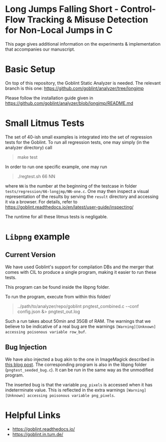 # Long Jumps Falling Short - Control-Flow Tracking & Misuse Detection for Non-Local Jumps in C

This page gives additional information on the experiments & implementation
that accompanies our manuscript.

# Basic Setup

On top of this repository, the Goblint Static Analyzer is needed.
The relevant branch is this one: https://github.com/goblint/analyzer/tree/longjmp

Please follow the installation guide given in https://github.com/goblint/analyzer/blob/longjmp/README.md

# Small Litmus Tests

The set of 40-ish small examples is integrated into the set of regression tests for the Goblint.
To run all regression tests, one may simply (in the analyzer directory) call

> make test

In order to run one specific example, one may run

> ./regtest.sh 66 NN

where `NN` is the number at the beginning of the testcase in folder `tests/regression/66-longjmp/NN-one.c`.
One may then inspect a visual representation of the results by serving the
`result` directory and accessing it via a browser. For details, refer to https://goblint.readthedocs.io/en/latest/user-guide/inspecting/

The runtime for all these litmus tests is negligable.

# `Libpng` example

## Current Version

We have used Goblint's support for compilation DBs and the merger that comes with CIL to produce a single program, making it easier to run these tests.

This program can be found inside the libpng folder.

To run the program, execute from within this folder/

>  ../path/to/analyzer/repo/goblint pngtest_combined.c  --conf config.json &> pngtest_out.log

Such a run takes about 50min and 35GB of RAM.
The warnings that we believe to be indicative of a real bug are the warnings `[Warning][Unknown] accessing poisonous variable row_buf`.

## Bug Injection

We have also injected a bug akin to the one in ImageMagick described in
[this blog post](https://patrakov.blogspot.com/2009/07/dangers-of-setjmplongjmp.html).
The corresponding program is also in the libpng folder (`pngtest_seeded_bug.c`).
It can be run in the same way as the unmodified program.

The inserted bug is that the variable `png_pixels` is accessed when it has indeterminate value.
This is reflected in the extra warnings `[Warning][Unknown] accessing poisonous variable png_pixels`.



# Helpful Links

- https://goblint.readthedocs.io/
- https://goblint.in.tum.de/
